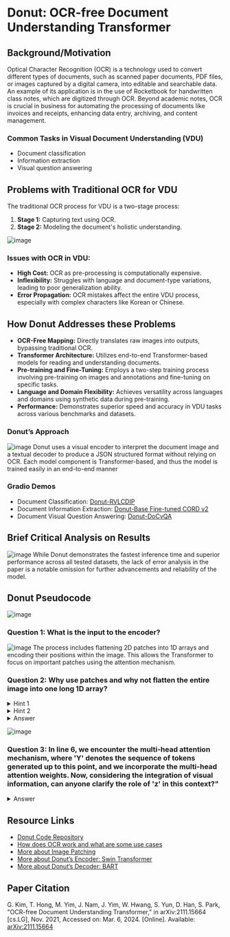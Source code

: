 # Donut: OCR-free Document Understanding Transformer

## Background/Motivation

Optical Character Recognition (OCR) is a technology used to convert different types of documents, such as scanned paper documents, PDF files, or images captured by a digital camera, into editable and searchable data. An example of its application is in the use of Rocketbook for handwritten class notes, which are digitized through OCR. Beyond academic notes, OCR is crucial in business for automating the processing of documents like invoices and receipts, enhancing data entry, archiving, and content management.

### Common Tasks in Visual Document Understanding (VDU)
- Document classification
- Information extraction
- Visual question answering

## Problems with Traditional OCR for VDU

The traditional OCR process for VDU is a two-stage process:

1. **Stage 1:** Capturing text using OCR.
2. **Stage 2:** Modeling the document's holistic understanding.

![image](https://github.com/jiax264/DS5690_Donut_Paper_Presentation/assets/64748973/1a50a614-17dd-49a4-9df3-f5917826c400)
### Issues with OCR in VDU:
- **High Cost:** OCR as pre-processing is computationally expensive.
- **Inflexibility:** Struggles with language and document-type variations, leading to poor generalization ability.
- **Error Propagation:** OCR mistakes affect the entire VDU process, especially with complex characters like Korean or Chinese.

## How Donut Addresses these Problems
- **OCR-Free Mapping:** Directly translates raw images into outputs, bypassing traditional OCR.
- **Transformer Architecture:** Utilizes end-to-end Transformer-based models for reading and understanding documents.
- **Pre-training and Fine-Tuning:** Employs a two-step training process involving pre-training on images and annotations and fine-tuning on specific tasks.
- **Language and Domain Flexibility:** Achieves versatility across languages and domains using synthetic data during pre-training.
- **Performance:** Demonstrates superior speed and accuracy in VDU tasks across various benchmarks and datasets.

### Donut’s Approach
![image](https://github.com/jiax264/DS5690_Donut_Paper_Presentation/assets/64748973/aa8f91ff-c6ac-4f07-8bb8-8f572e90cae1)
Donut uses a visual encoder to interpret the document image and a textual decoder to produce a JSON structured format without relying on OCR. Each model component is Transformer-based, and thus the model is trained easily in an end-to-end manner

### Gradio Demos
- Document Classification: [Donut-RVLCDIP](https://huggingface.co/spaces/nielsr/donut-rvlcdip)
- Document Information Extraction: [Donut-Base Fine-tuned CORD v2](https://huggingface.co/spaces/naver-clova-ix/donut-base-finetuned-cord-v2)
- Document Visual Question Answering: [Donut-DoCvQA](https://huggingface.co/spaces/nielsr/donut-docvqa)

## Brief Critical Analysis on Results

![image](https://github.com/jiax264/DS5690_Donut_Paper_Presentation/assets/64748973/0f6692ce-be1a-48c6-b383-c9264b01e220)
While Donut demonstrates the fastest inference time and superior performance across all tested datasets, the lack of error analysis in the paper is a notable omission for further advancements and reliability of the model.

## Donut Pseudocode
![image](https://github.com/jiax264/DS5690_Donut_Paper_Presentation/assets/64748973/e1993360-8893-4b02-aa92-452877c040f7)

### Question 1: What is the input to the encoder?
![image](https://github.com/jiax264/DS5690_Donut_Paper_Presentation/assets/64748973/430c70fb-9bf9-4d45-9c2e-21697a3d9c5f)
The process includes flattening 2D patches into 1D arrays and encoding their positions within the image. This allows the Transformer to focus on important patches using the attention mechanism.

### Question 2: Why use patches and why not flatten the entire image into one long 1D array? 
<details>
  <summary>Hint 1</summary>
  Consider how the number of comparisons in a Transformer's attention mechanism changes with the length of the input sequence.
</details>

<details>
  <summary>Hint 2</summary>
  Imagine moving an object in an image by a few pixels. How might this affect the input if it’s represented pixel by pixel versus in patches?
</details>

<details>
  <summary>Answer</summary>
  Answer: By using patches, a model retains local structure, directly capturing features like the top of a building within a cohesive region. Processing pixel by pixel can be highly sensitive to shifts, causing translation variance where small changes lead to disproportionate impacts on the model's output. This pixel-based approach is also computationally intensive. Patches, on the other hand, enable parallel processing and result in a more efficient attention mechanism due to fewer parameters and a reduced need for pairwise comparisons.
</details>

![image](https://github.com/jiax264/DS5690_Donut_Paper_Presentation/assets/64748973/4c78a32e-9e11-4f33-ab39-4acde25fbfcb)

### Question 3: In line 6, we encounter the multi-head attention mechanism, where 'Y' denotes the sequence of tokens generated up to this point, and we incorporate the multi-head attention weights. Now, considering the integration of visual information, can anyone clarify the role of 'z' in this context?"
<details>
  <summary>Answer</summary>
Answer: The term 'z' represents a collection of embeddings produced by the encoder. Each embedding within 'z' is aligned with distinct segments of the input image, effectively capturing and condensing both the visual attributes and the spatial layout into a structured format that the Transformer's decoder can interpret and utilize.
</details>

## Resource Links

- [Donut Code Repository](https://github.com/clovaai/donut/tree/master)
- [How does OCR work and what are some use cases](https://www.ibm.com/blog/optical-character-recognition/)
- [More about Image Patching](https://arxiv.org/pdf/2010.11929.pdf)
- [More about Donut’s Encoder: Swin Transformer](https://arxiv.org/pdf/2103.14030.pdf)
- [More about Donut’s Decoder: BART](https://arxiv.org/pdf/1910.13461.pdf)

## Paper Citation

G. Kim, T. Hong, M. Yim, J. Nam, J. Yim, W. Hwang, S. Yun, D. Han, S. Park, "OCR-free Document Understanding Transformer," in arXiv:2111.15664 [cs.LG], Nov. 2021, Accessed on: Mar. 6, 2024. [Online]. Available: [arXiv:2111.15664](https://arxiv.org/pdf/2111.15664.pdf)
